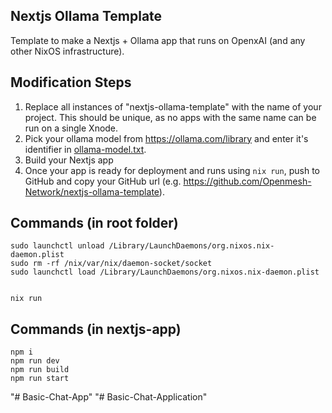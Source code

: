 ## Nextjs Ollama Template

Template to make a Nextjs + Ollama app that runs on OpenxAI (and any other NixOS infrastructure).

## Modification Steps

1. Replace all instances of "nextjs-ollama-template" with the name of your project. This should be unique, as no apps with the same name can be run on a single Xnode.
2. Pick your ollama model from https://ollama.com/library and enter it's identifier in [ollama-model.txt](./ollama-model.txt).
3. Build your Nextjs app
4. Once your app is ready for deployment and runs using `nix run`, push to GitHub and copy your GitHub url (e.g. https://github.com/Openmesh-Network/nextjs-ollama-template).

## Commands (in root folder)

```
sudo launchctl unload /Library/LaunchDaemons/org.nixos.nix-daemon.plist
sudo rm -rf /nix/var/nix/daemon-socket/socket
sudo launchctl load /Library/LaunchDaemons/org.nixos.nix-daemon.plist


nix run
```

## Commands (in nextjs-app)

```
npm i
npm run dev
npm run build
npm run start
```
"# Basic-Chat-App" 
"# Basic-Chat-Application" 
